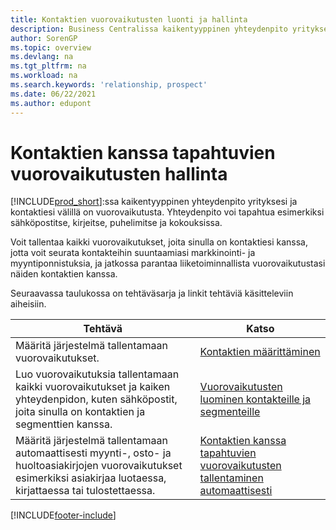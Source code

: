 ```yaml
---
title: Kontaktien vuorovaikutusten luonti ja hallinta
description: Business Centralissa kaikentyyppinen yhteydenpito yrityksesi ja kontaktiesi välillä on vuorovaikutusta. Lue lisää kontaktien luonti- ja hallintatavoista.
author: SorenGP
ms.topic: overview
ms.devlang: na
ms.tgt_pltfrm: na
ms.workload: na
ms.search.keywords: 'relationship, prospect'
ms.date: 06/22/2021
ms.author: edupont
---
```

# <a name="managing-interactions-with-your-contacts"></a><a name="managing-interactions-with-your-contacts"></a><a name="managing-interactions-with-your-contacts"></a>Kontaktien kanssa tapahtuvien vuorovaikutusten hallinta
[!INCLUDE[prod_short](includes/prod_short.md)]:ssa kaikentyyppinen yhteydenpito yrityksesi ja kontaktiesi välillä on vuorovaikutusta. Yhteydenpito voi tapahtua esimerkiksi sähköpostitse, kirjeitse, puhelimitse ja kokouksissa.

Voit tallentaa kaikki vuorovaikutukset, joita sinulla on kontaktiesi kanssa, jotta voit seurata kontakteihin suuntaamiasi markkinointi- ja myyntiponnistuksia, ja jatkossa parantaa liiketoiminnallista vuorovaikutustasi näiden kontaktien kanssa.

Seuraavassa taulukossa on tehtäväsarja ja linkit tehtäviä käsitteleviin aiheisiin.

| Tehtävä | Katso |
| --- | --- |
| Määritä järjestelmä tallentamaan vuorovaikutukset. |[Kontaktien määrittäminen](marketing-setup-contacts.md) |
|Luo vuorovaikutuksia tallentamaan kaikki vuorovaikutukset ja kaiken yhteydenpidon, kuten sähköpostit, joita sinulla on kontaktien ja segmenttien kanssa.|[Vuorovaikutusten luominen kontakteille ja segmenteille](marketing-how-create-interactions.md)|
|Määritä järjestelmä tallentamaan automaattisesti myynti-, osto- ja huoltoasiakirjojen vuorovaikutukset esimerkiksi asiakirjaa luotaessa, kirjattaessa tai tulostettaessa.|[Kontaktien kanssa tapahtuvien vuorovaikutusten tallentaminen automaattisesti](marketing-auto-record-interactions.md)|


[!INCLUDE[footer-include](includes/footer-banner.md)]
